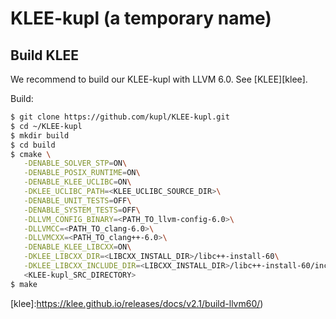 KLEE-kupl (a temporary name)
=============================

## Build KLEE
We recommend to build our KLEE-kupl with LLVM 6.0. See [KLEE][klee].

Build:
```sh
$ git clone https://github.com/kupl/KLEE-kupl.git
$ cd ~/KLEE-kupl
$ mkdir build
$ cd build
$ cmake \
   -DENABLE_SOLVER_STP=ON\
   -DENABLE_POSIX_RUNTIME=ON\
   -DENABLE_KLEE_UCLIBC=ON\
   -DKLEE_UCLIBC_PATH=<KLEE_UCLIBC_SOURCE_DIR>\
   -DENABLE_UNIT_TESTS=OFF\
   -DENABLE_SYSTEM_TESTS=OFF\
   -DLLVM_CONFIG_BINARY=<PATH_TO_llvm-config-6.0>\
   -DLLVMCC=<PATH_TO_clang-6.0>\
   -DLLVMCXX=<PATH_TO_clang++-6.0>\
   -DENABLE_KLEE_LIBCXX=ON\
   -DKLEE_LIBCXX_DIR=<LIBCXX_INSTALL_DIR>/libc++-install-60\
   -DKLEE_LIBCXX_INCLUDE_DIR=<LIBCXX_INSTALL_DIR>/libc++-install-60/include/c++/v1\
   <KLEE-kupl_SRC_DIRECTORY>
$ make
```



[klee]:https://klee.github.io/releases/docs/v2.1/build-llvm60/)
